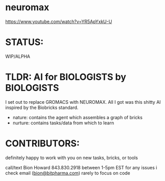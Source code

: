# neuromax

https://www.youtube.com/watch?v=YR5ApYxkU-U

# STATUS:

WIP/ALPHA

# TLDR: AI for BIOLOGISTS by BIOLOGISTS

I set out to replace GROMACS with NEUROMAX.
All I got was this shitty AI inspired by the Biobricks standard.

- nature: contains the agent which assembles a graph of bricks
- nurture: contains tasks/data from which to learn

# CONTRIBUTORS:

definitely happy to work with you on new tasks, bricks, or tools

call/text Bion Howard 843.830.2918 between 1-5pm EST for any issues
i check email (bion@bitpharma.com) rarely to focus on code
